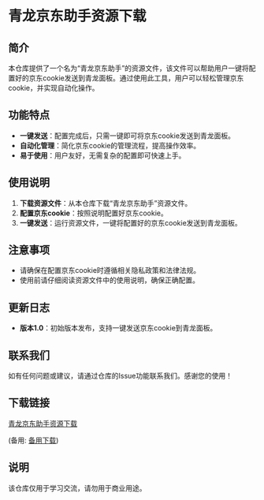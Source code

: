 # 青龙京东助手资源下载

## 简介
本仓库提供了一个名为“青龙京东助手”的资源文件，该文件可以帮助用户一键将配置好的京东cookie发送到青龙面板。通过使用此工具，用户可以轻松管理京东cookie，并实现自动化操作。

## 功能特点
- **一键发送**：配置完成后，只需一键即可将京东cookie发送到青龙面板。
- **自动化管理**：简化京东cookie的管理流程，提高操作效率。
- **易于使用**：用户友好，无需复杂的配置即可快速上手。

## 使用说明
1. **下载资源文件**：从本仓库下载“青龙京东助手”资源文件。
2. **配置京东cookie**：按照说明配置好京东cookie。
3. **一键发送**：运行资源文件，一键将配置好的京东cookie发送到青龙面板。

## 注意事项
- 请确保在配置京东cookie时遵循相关隐私政策和法律法规。
- 使用前请仔细阅读资源文件中的使用说明，确保正确配置。

## 更新日志
- **版本1.0**：初始版本发布，支持一键发送京东cookie到青龙面板。

## 联系我们
如有任何问题或建议，请通过仓库的Issue功能联系我们。感谢您的使用！

## 下载链接
[青龙京东助手资源下载](https://pan.quark.cn/s/84841748ca54) 

(备用: [备用下载](https://pan.baidu.com/s/1m0CXxNXNxCfBZm51GTMdqQ?pwd=1234))

## 说明

该仓库仅用于学习交流，请勿用于商业用途。
